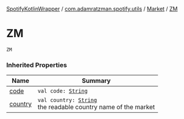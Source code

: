 [SpotifyKotlinWrapper](../../index.md) / [com.adamratzman.spotify.utils](../index.md) / [Market](index.md) / [ZM](./-z-m.md)

# ZM

`ZM`

### Inherited Properties

| Name | Summary |
|---|---|
| [code](code.md) | `val code: `[`String`](https://kotlinlang.org/api/latest/jvm/stdlib/kotlin/-string/index.html) |
| [country](country.md) | `val country: `[`String`](https://kotlinlang.org/api/latest/jvm/stdlib/kotlin/-string/index.html)<br>the readable country name of the market |
